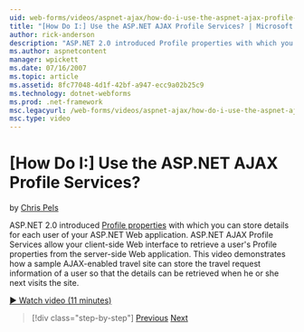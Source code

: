 ```yaml
---
uid: web-forms/videos/aspnet-ajax/how-do-i-use-the-aspnet-ajax-profile-services
title: "[How Do I:] Use the ASP.NET AJAX Profile Services? | Microsoft Docs"
author: rick-anderson
description: "ASP.NET 2.0 introduced Profile properties with which you can store details for each user of your ASP.NET Web application. ASP.NET AJAX Profile Services allow..."
ms.author: aspnetcontent
manager: wpickett
ms.date: 07/16/2007
ms.topic: article
ms.assetid: 8fc77048-4d1f-42bf-a947-ecc9a02b25c9
ms.technology: dotnet-webforms
ms.prod: .net-framework
msc.legacyurl: /web-forms/videos/aspnet-ajax/how-do-i-use-the-aspnet-ajax-profile-services
msc.type: video
---
```

[How Do I:] Use the ASP.NET AJAX Profile Services?
====================
by [Chris Pels](https://twitter.com/chrispels)

ASP.NET 2.0 introduced [Profile properties](https://msdn.microsoft.com/en-us/library/at64shx3.aspx) with which you can store details for each user of your ASP.NET Web application. ASP.NET AJAX Profile Services allow your client-side Web interface to retrieve a user's Profile properties from the server-side Web application. This video demonstrates how a sample AJAX-enabled travel site can store the travel request information of a user so that the details can be retrieved when he or she next visits the site.

[&#9654; Watch video (11 minutes)](https://channel9.msdn.com/Blogs/ASP-NET-Site-Videos/how-do-i-use-the-aspnet-ajax-profile-services)

>[!div class="step-by-step"]
[Previous](how-do-i-use-other-javascript-user-interface-libraries-with-aspnet-ajax.md)
[Next](how-do-i-debug-aspnet-ajax-applications-using-visual-studio-2005.md)